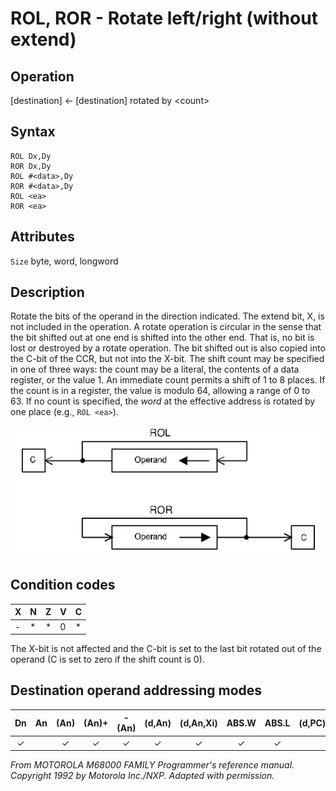 # ROL, ROR - Rotate left/right (without extend)

## Operation
[destination] ← [destination] rotated by \<count\>

## Syntax
```assembly
ROL Dx,Dy
ROR Dx,Dy
ROL #<data>,Dy
ROR #<data>,Dy
ROL <ea>
ROR <ea>
```

## Attributes
`Size` byte, word, longword

## Description
Rotate the bits of the operand in the direction indicated. The extend bit, X, is not included in the operation. A rotate operation is circular in the sense that the bit shifted out at one end is shifted into the other end. That is, no bit is lost or destroyed by a rotate operation. The bit shifted out is also copied into the C-bit of the CCR, but not into the X-bit. The shift count may be specified in one of three ways: the count may be a literal, the contents of a data register, or the value 1. An immediate count permits a shift of 1 to 8 places. If the count is in a register, the value is modulo 64, allowing a range of 0 to 63. If no count is specified, the *word* at the effective address is rotated by one place (e.g., `ROL <ea>`).

![ROR ROL schema](rol_ror.png)

## Condition codes
|X|N|Z|V|C|
|--|--|--|--|--|
|-|*|*|0|*|

The X-bit is not affected and the C-bit is set to the last bit rotated out of the operand (C is set to zero if the shift count is 0).

## Destination operand addressing modes
|Dn|An|(An)|(An)+|-(An)|(d,An)|(d,An,Xi)|ABS.W|ABS.L|(d,PC)|(d,PC,Xn)|imm|
|:-:|:-:|:-:|:-:|:-:|:-:|:-:|:-:|:-:|:-:|:-:|:-:|
|✓||✓|✓|✓|✓|✓|✓|✓||||

*From MOTOROLA M68000 FAMILY Programmer's reference manual. Copyright 1992 by Motorola Inc./NXP. Adapted with permission.*